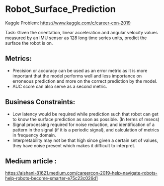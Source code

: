 # Robot_Surface_Prediction

Kaggle Problem: https://www.kaggle.com/c/career-con-2019

Task: Given the orientation, linear acceleration and angular velocity values measured by an IMU sensor as 128 long time series units, predict the surface the robot is on.

## Metrics:

- Precision or accuracy can be used as an error metric as it is more important that the model performs well and less importance on erroneous prediction and more on the correct prediction by the model.
- AUC score can also serve as a second metric.

## Business Constraints:

- Low latency would be required while prediction such that robot can get to know the surface prediction as soon as possible. (In terms of msecs)
- Signal processing required for noise reduction, and identification of a pattern in the signal (if it is a periodic signal), and calculation of metrics in frequency domain.
- Interpretability may not be that high since given a certain set of values, they have noise present which makes it difficult to interpret.

## Medium article : 
https://aishani-81621.medium.com/careercon-2019-help-navigate-robots-help-robots-become-smarter-e75c23c026d1
